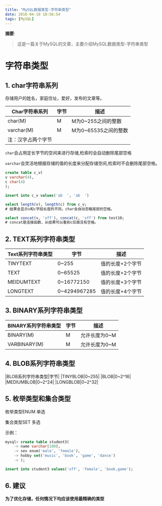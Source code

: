 ```yaml
---
title: "MySQL数据类型-字符串类型"
date: 2016-04-10 10:56:54
tags: [MySQL]
---
```


__摘要__:

> 这是一篇关于MySQL的文章，主要介绍MySQL数据类型-字符串类型


<!--more-->
字符串类型
==========

## 1. char字符串系列

存储用户的姓名，家庭住址，爱好，发布的文章等。

|Char字符串系列|字节|描述|
|----|----|----|
|char(M)|M|M为0~255之间的整数|
|varchar(M)|M|M为0~65535之间的整数|
|注：汉字占两个字节|


`char`会占用定长字节的空间来进行存储,检索时会自动删除尾部空格

`varchar`会灵活地根据存储的值的长度来分配存储空间,检索时不会删除尾部空格。

```sql
create table c_v(
v varchar(4),
c char(4)
);

insert into c_v values('ab  ', 'ab  ')

select length(v), length(c) from c_v;
# 结果会显示v和c字段长度的不同，char会自动忽略尾部的空格。

select concat(v, 'xff'), concat(c, 'xff') from test10;
# concat是连接函数，从结果可以看到c后面没有空格。
```


## 2. TEXT系列字符串类型

|Text系列字符串类型|字节|描述|
|----|----|----|
|TINYTEXT|0~255|值的长度+2个字节|
|TEXT|0~65525|值的长度+2个字节|
|MEIDUMTEXT|0~16772150|值的长度+3个字节|
|LONGTEXT|0~4294967285|值的长度+4个字节|

## 3. BINARY系列字符串类型

|BINARY系列字符串类型|字节|描述|
|----|----|----|
|BINARY(M)|M|允许长度为0~M|
|VARBINARY(M)|M|允许长度为0~M|

## 4. BLOB系列字符串类型

|BLOB系列字符串类型|字节|
|TINYBLOB|0~255|
|BLOB|0~2^16|
|MEDIUMBLOB|0~2^24|
|LONGBLOB|0~2^32|

## 5. 枚举类型和集合类型

枚举类型ENUM 单选

集合类型SET 多选

示例：

```sql
mysql> create table student3(
    -> name varchar(100),
    -> sex enum('male', 'female'),
    -> hobby set('music', 'book', 'game', 'dance')
    -> );

insert into student3 values('xff', 'female', 'book,game');
```

## 6. 建议

**为了优化存储，任何情况下均应该使用最精确的类型**
